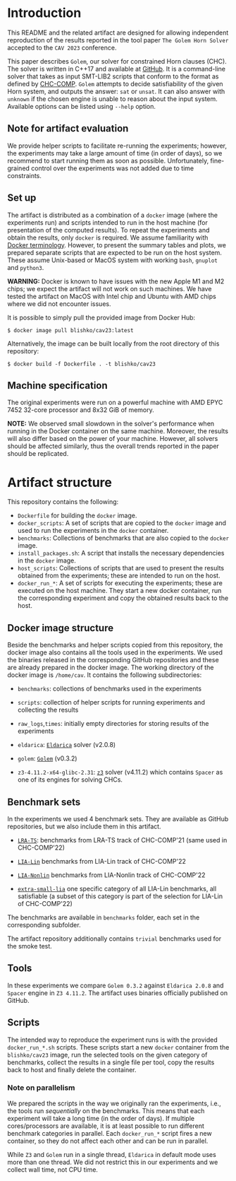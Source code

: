 # Introduction

This README and the related artifact are designed for allowing independent reproduction of the results reported in the tool paper `The Golem Horn Solver` accepted to the `CAV 2023` conference.

This paper describes `Golem`, our solver for constrained Horn clauses (CHC).
The solver is written in C++17 and available at [GitHub](https://github.com/usi-verification-and-security/golem).
It is a command-line solver that takes as input SMT-LIB2 scripts that conform to the format as defined by [CHC-COMP](https://chc-comp.github.io/format).
`Golem` attempts to decide satisfiability of the given Horn system, and outputs the answer: `sat` or `unsat`. It can also answer with `unknown` if the chosen engine is unable to reason about the input system.
Available options can be listed using `--help` option.

## Note for artifact evaluation
We provide helper scripts to facilitate re-running the experiments; however, the experiments may take a large amount of time (in order of days), so we recommend to start running them as soon as possible.
Unfortunately, fine-grained control over the experiments was not added due to time constraints.

## Set up
The artifact is distributed as a combination of a `docker` image (where the experiments run) and scripts intended to run in the host machine (for presentation of the computed results).
To repeat the experiments and obtain the results, only `docker` is required.
We assume familiarity with [Docker terminology](https://docs.docker.com/get-started/).
However, to present the summary tables and plots, we prepared separate scripts that are expected to be run on the host system. These assume Unix-based or MacOS system with working `bash`, `gnuplot` and `python3`.

**WARNING:** Docker is known to have issues with the new Apple M1 and M2 chips; we expect the artifact will not work on such machines. We have tested the artifact on MacOS with Intel chip and Ubuntu with AMD chips where we did not encounter issues.

It is possible to simply pull the provided image from Docker Hub:
```
$ docker image pull blishko/cav23:latest
```

Alternatively, the image can be built locally from the root directory of this repository:
```
$ docker build -f Dockerfile . -t blishko/cav23
```

## Machine specification
The original experiments were run on a powerful machine with AMD EPYC 7452 32-core processor and 8x32 GiB of memory. 

**NOTE:** We observed small slowdown in the solver's performance when running in the Docker container on the same machine. Moreover, the results will also differ based on the power of your machine. However, all solvers should be affected similarly, thus the overall trends reported in the paper should be replicated.

# Artifact structure
This repository contains the following:

* `Dockerfile` for building the `docker` image.
* `docker_scripts`: A set of scripts that are copied to the `docker` image and used to run the experiments in the `docker` container.
* `benchmarks`: Collections of benchmarks that are also copied to the `docker` image.
* `install_packages.sh`: A script that installs the necessary dependencies in the `docker` image.
* `host_scripts`: Collections of scripts that are used to present the results obtained from the experiments; these are intended to run on the host.
* `docker_run_*`: A set of scripts for executing the experiments; these are executed on the host machine. They start a new docker container, run the corresponding experiment and copy the obtained results back to the host.

## Docker image structure
Beside the benchmarks and helper scripts copied from this repository, the docker image also contains all the tools used in the experiments. We used the binaries released in the corresponding GitHub repositories and these are already prepared in the docker image.
The working directory of the docker image is `/home/cav`.
It contains the following subdirectories:

* `benchmarks`: collections of benchmarks used in the experiments

* `scripts`: collection of helper scripts for running experiments and collecting the results

* `raw_logs`,`times`: initially empty directories for storing results of the experiments

* `eldarica`: [`Eldarica`](https://github.com/uuverifiers/eldarica) solver (v2.0.8)

* `golem`: [`Golem`](https://github.com/usi-verification-and-security/golem) (v0.3.2)

* `z3-4.11.2-x64-glibc-2.31`: [`z3`](https://github.com/Z3Prover/z3) solver (v4.11.2) which contains `Spacer` as one of its engines for solving CHCs.


## Benchmark sets

In the experiments we used 4 benchmark sets. They are available as GitHub repositories, but we also include them in this artifact.

* [`LRA-TS`](https://github.com/chc-comp/chc-comp21-benchmarks/tree/main/LRA-TS): benchmarks from LRA-TS track of CHC-COMP'21 (same used in CHC-COMP'22)

* [`LIA-Lin`](https://github.com/chc-comp/chc-comp22-benchmarks/tree/main/LIA-Lin) benchmarks from LIA-Lin track of CHC-COMP'22

* [`LIA-Nonlin`](https://github.com/chc-comp/chc-comp22-benchmarks/tree/main/LIA) benchmarks from LIA-Nonlin track of CHC-COMP'22

* [`extra-small-lia`](https://github.com/chc-comp/extra-small-lia) one specific category of all LIA-Lin benchmarks, all satisfiable (a subset of this category is part of the selection for LIA-Lin of CHC-COMP'22)


The benchmarks are available in `benchmarks` folder, each set in the corresponding subfolder.

The artifact repository additionally contains `trivial` benchmarks used for the smoke test.

## Tools
In these experiments we compare `Golem 0.3.2` against `Eldarica 2.0.8` and `Spacer` engine in `Z3 4.11.2`.
The artifact uses binaries officially published on GitHub.


## Scripts
The intended way to reproduce the experiment runs is with the provided `docker_run_*.sh` scripts. These scripts start a new `docker` container from the `blishko/cav23` image, run the selected tools on the given category of benchmarks, collect the results in a single file per tool, copy the results back to host and finally delete the container.

### Note on parallelism
We prepared the scripts in the way we originally ran the experiments, i.e., the tools run *sequentially* on the benchmarks. This means that each experiment will take a long time (in the order of days).
If multiple cores/processors are available, it is at least possible to run different benchmark categories in parallel. Each `docker_run_*` script fires a new container, so they do not affect each other and can be run in parallel.

While `Z3` and `Golem` run in a single thread, `Eldarica` in default mode uses more than one thread. We did not restrict this in our experiments and we collect wall time, not CPU time.

